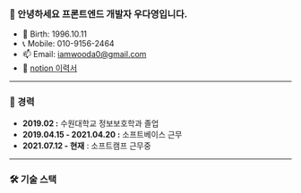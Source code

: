 ### 👋 안녕하세요 프론트엔드 개발자 우다영입니다.
- 🎂 Birth: 1996.10.11
- 📞 Mobile: 010-9156-2464
- 📫 Email: iamwooda0@gmail.com
- 📜 [notion 이력서](https://truthful-paw-79e.notion.site/83a4bd92174342468680fdb355bb337a?pvs=4)

--- 

### 💼 경력
- **2019.02 :** 수원대학교 정보보호학과 졸업
- **2019.04.15 - 2021.04.20 :** 소프트베이스 근무
- **2021.07.12 -  현재** : 소프트캠프 근무중

---

### 🛠 기술 스택




<!---
DaYoung-woo/DaYoung-woo is a ✨ special ✨ repository because its `README.md` (this file) appears on your GitHub profile.
You can click the Preview link to take a look at your changes.
--->

